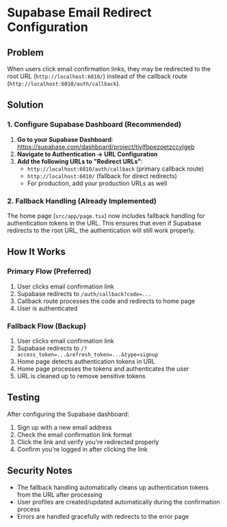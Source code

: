 # Supabase Email Redirect Configuration

## Problem
When users click email confirmation links, they may be redirected to the root URL (`http://localhost:6010/`) instead of the callback route (`http://localhost:6010/auth/callback`).

## Solution

### 1. Configure Supabase Dashboard (Recommended)

1. **Go to your Supabase Dashboard**: https://supabase.com/dashboard/project/tiylfbpezoetzccylgeb
2. **Navigate to Authentication → URL Configuration**
3. **Add the following URLs to "Redirect URLs"**:
   - `http://localhost:6010/auth/callback` (primary callback route)
   - `http://localhost:6010/` (fallback for direct redirects)
   - For production, add your production URLs as well

### 2. Fallback Handling (Already Implemented)

The home page (`src/app/page.tsx`) now includes fallback handling for authentication tokens in the URL. This ensures that even if Supabase redirects to the root URL, the authentication will still work properly.

## How It Works

### Primary Flow (Preferred)
1. User clicks email confirmation link
2. Supabase redirects to `/auth/callback?code=...`
3. Callback route processes the code and redirects to home page
4. User is authenticated

### Fallback Flow (Backup)
1. User clicks email confirmation link
2. Supabase redirects to `/?access_token=...&refresh_token=...&type=signup`
3. Home page detects authentication tokens in URL
4. Home page processes the tokens and authenticates the user
5. URL is cleaned up to remove sensitive tokens

## Testing

After configuring the Supabase dashboard:

1. Sign up with a new email address
2. Check the email confirmation link format
3. Click the link and verify you're redirected properly
4. Confirm you're logged in after clicking the link

## Security Notes

- The fallback handling automatically cleans up authentication tokens from the URL after processing
- User profiles are created/updated automatically during the confirmation process
- Errors are handled gracefully with redirects to the error page